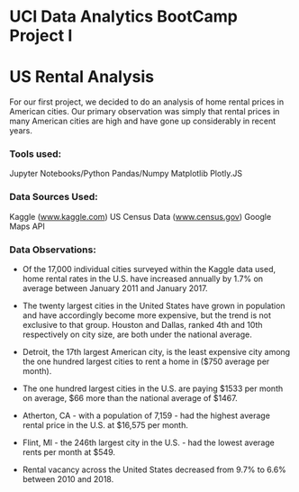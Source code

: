# UCI Data Analytics BootCamp Project I

# US Rental Analysis

For our first project, we decided to do an analysis of home rental prices in American cities.  Our primary observation was simply that rental prices in many American cities are high and have gone up considerably in recent years.

### Tools used:

Jupyter Notebooks/Python
Pandas/Numpy
Matplotlib
Plotly.JS

### Data Sources Used:

Kaggle (www.kaggle.com)
US Census Data (www.census.gov)
Google Maps API

### Data Observations:

* Of the 17,000 individual cities surveyed within the Kaggle data used, home rental rates in the U.S. have increased annually by 1.7% on average between January 2011 and January 2017.

* The twenty largest cities in the United States have grown in population and have accordingly become more expensive, but the trend is not exclusive to that group. Houston and Dallas, ranked 4th and 10th respectively on city size, are both under the national average. 

* Detroit, the 17th largest American city, is the least expensive city among the one hundred largest cities to rent a home in ($750 average per month).

* The one hundred largest cities in the U.S. are paying $1533 per month on average, $66 more than the national average of $1467.

* Atherton, CA - with a population of 7,159 - had the highest average rental price in the U.S. at $16,575 per month.

* Flint, MI - the 246th largest city in the U.S. - had the lowest average rents per month at $549.

* Rental vacancy across the United States decreased from 9.7% to 6.6% between 2010 and 2018.

